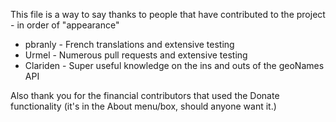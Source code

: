 ﻿This file is a way to say thanks to people that have contributed to the project - in order of "appearance"

- pbranly - French translations and extensive testing
- Urmel - Numerous pull requests and extensive testing
- Clariden - Super useful knowledge on the ins and outs of the geoNames API

Also thank you for the financial contributors that used the Donate functionality (it's in the About menu/box, should anyone want it.)